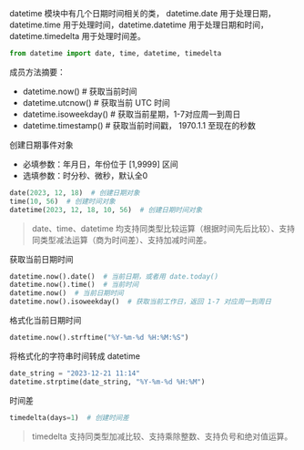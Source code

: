 datetime 模块中有几个日期时间相关的类， datetime.date 用于处理日期，datetime.time 用于处理时间，datetime.datetime 用于处理日期和时间，datetime.timedelta 用于处理时间差。

```python
from datetime import date, time, datetime, timedelta
```

成员方法摘要：

- datetime.now()  # 获取当前时间
- datetime.utcnow()  # 获取当前 UTC 时间
- datetime.isoweekday()  # 获取当前星期，1-7对应周一到周日
- datetime.timestamp()  # 获取当前时间戳， 1970.1.1 至现在的秒数

创建日期事件对象
- 必填参数：年月日，年份位于 [1,9999] 区间
- 选填参数：时分秒、微秒，默认全0

```python
date(2023, 12, 18)  # 创建日期对象
time(10, 56)  # 创建时间对象
datetime(2023, 12, 18, 10, 56)  # 创建日期时间对象
```

> date、time、datetime 均支持同类型比较运算（根据时间先后比较）、支持同类型减法运算（商为时间差）、支持加减时间差。

获取当前日期时间

```python
datetime.now().date()  # 当前日期，或者用 date.today()
datetime.now().time()  # 当前时间
datetime.now()  # 当前日期时间
datetime.now().isoweekday()  # 获取当前工作日，返回 1-7 对应周一到周日
```

格式化当前日期时间

```python
datetime.now().strftime("%Y-%m-%d %H:%M:%S")
```

将格式化的字符串时间转成 datetime

```python
date_string = "2023-12-21 11:14"
datetime.strptime(date_string, "%Y-%m-%d %H:%M")
```

时间差

```python
timedelta(days=1)  # 创建时间差
```

> timedelta 支持同类型加减比较、支持乘除整数、支持负号和绝对值运算。

